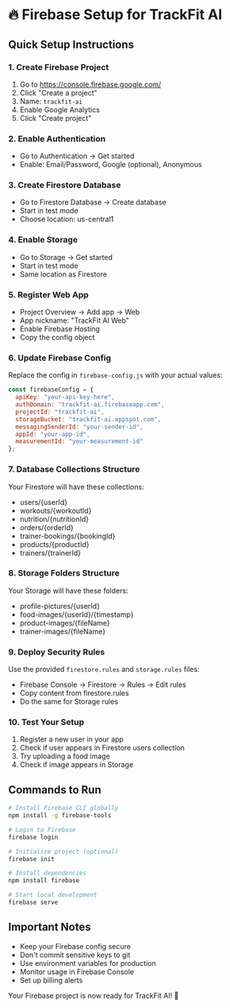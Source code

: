 # 🔥 Firebase Setup for TrackFit AI

## Quick Setup Instructions

### 1. Create Firebase Project
1. Go to https://console.firebase.google.com/
2. Click "Create a project"
3. Name: `trackfit-ai`
4. Enable Google Analytics
5. Click "Create project"

### 2. Enable Authentication
- Go to Authentication → Get started
- Enable: Email/Password, Google (optional), Anonymous

### 3. Create Firestore Database
- Go to Firestore Database → Create database
- Start in test mode
- Choose location: us-central1

### 4. Enable Storage
- Go to Storage → Get started
- Start in test mode
- Same location as Firestore

### 5. Register Web App
- Project Overview → Add app → Web
- App nickname: "TrackFit AI Web"
- Enable Firebase Hosting
- Copy the config object

### 6. Update Firebase Config
Replace the config in `firebase-config.js` with your actual values:

```javascript
const firebaseConfig = {
  apiKey: "your-api-key-here",
  authDomain: "trackfit-ai.firebaseapp.com", 
  projectId: "trackfit-ai",
  storageBucket: "trackfit-ai.appspot.com",
  messagingSenderId: "your-sender-id",
  appId: "your-app-id",
  measurementId: "your-measurement-id"
};
```

### 7. Database Collections Structure
Your Firestore will have these collections:
- users/{userId}
- workouts/{workoutId}  
- nutrition/{nutritionId}
- orders/{orderId}
- trainer-bookings/{bookingId}
- products/{productId}
- trainers/{trainerId}

### 8. Storage Folders Structure
Your Storage will have these folders:
- profile-pictures/{userId}
- food-images/{userId}/{timestamp}
- product-images/{fileName}
- trainer-images/{fileName}

### 9. Deploy Security Rules
Use the provided `firestore.rules` and `storage.rules` files:
- Firebase Console → Firestore → Rules → Edit rules
- Copy content from firestore.rules
- Do the same for Storage rules

### 10. Test Your Setup
1. Register a new user in your app
2. Check if user appears in Firestore users collection
3. Try uploading a food image
4. Check if image appears in Storage

## Commands to Run

```bash
# Install Firebase CLI globally
npm install -g firebase-tools

# Login to Firebase
firebase login

# Initialize project (optional)
firebase init

# Install dependencies
npm install firebase

# Start local development
firebase serve
```

## Important Notes
- Keep your Firebase config secure
- Don't commit sensitive keys to git
- Use environment variables for production
- Monitor usage in Firebase Console
- Set up billing alerts

Your Firebase project is now ready for TrackFit AI! 🚀 